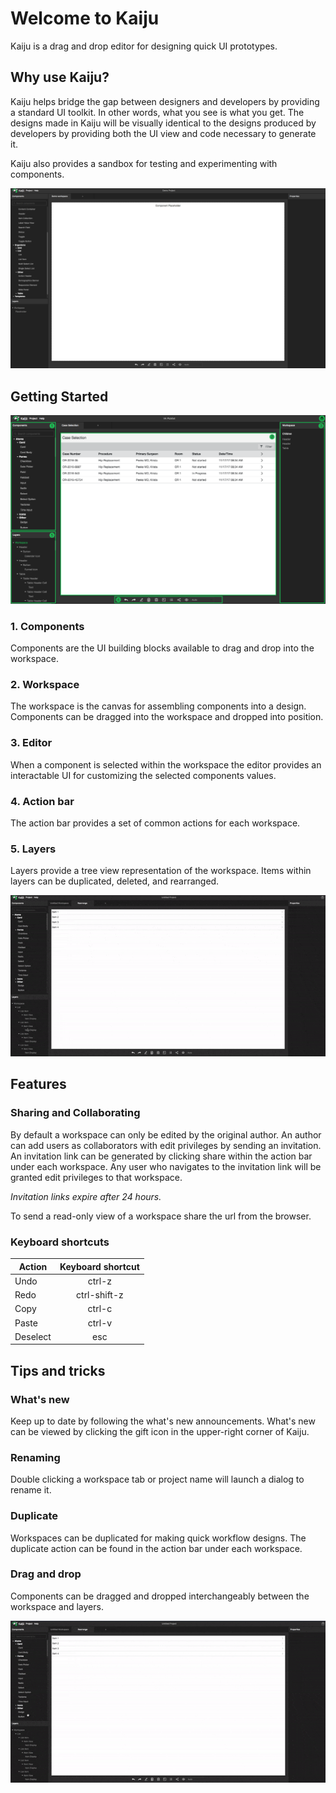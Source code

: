# Welcome to Kaiju

Kaiju is a drag and drop editor for designing quick UI prototypes.

## Why use Kaiju?

Kaiju helps bridge the gap between designers and developers by providing a standard UI toolkit. In other words, what you see is what you get. The designs made in Kaiju will be visually identical to the designs produced by developers by providing both the UI view and code necessary to generate it.

Kaiju also provides a sandbox for testing and experimenting with components.

![demo](/kaiju-demo.gif)

## Getting Started

![sections](/kaiju-sections.png)

### 1. Components

Components are the UI building blocks available to drag and drop into the workspace.

### 2. Workspace

The workspace is the canvas for assembling components into a design. Components can be dragged into the workspace and dropped into position.

### 3. Editor

When a component is selected within the workspace the editor provides an interactable UI for customizing the selected components values.

### 4. Action bar

The action bar provides a set of common actions for each workspace.

### 5. Layers

Layers provide a tree view representation of the workspace. Items within layers can be duplicated, deleted, and rearranged.

![layers](/kaiju-layers-demo.gif)

## Features

### Sharing and Collaborating

By default a workspace can only be edited by the original author. An author can add users as collaborators with edit privileges by sending an invitation. An invitation link can be generated by clicking share within the action bar under each workspace. Any user who navigates to the invitation link will be granted edit privileges to that workspace.

*Invitation links expire after 24 hours.*

To send a read-only view of a workspace share the url from the browser.

### Keyboard shortcuts

| Action        | Keyboard shortcut |
| ------------- |:-----------------:|
| Undo          | ctrl-z            |
| Redo          | ctrl-shift-z      |
| Copy          | ctrl-c            |
| Paste         | ctrl-v            |
| Deselect      | esc               |


## Tips and tricks

### What's new

Keep up to date by following the what's new announcements. What's new can be viewed by clicking the gift icon in the upper-right corner of Kaiju.

### Renaming

Double clicking a workspace tab or project name will launch a dialog to rename it.

### Duplicate

Workspaces can be duplicated for making quick workflow designs. The duplicate action can be found in the action bar under each workspace.

### Drag and drop

Components can be dragged and dropped interchangeably between the workspace and layers.

![dragging](/kaiju-dragging-demo.gif)
